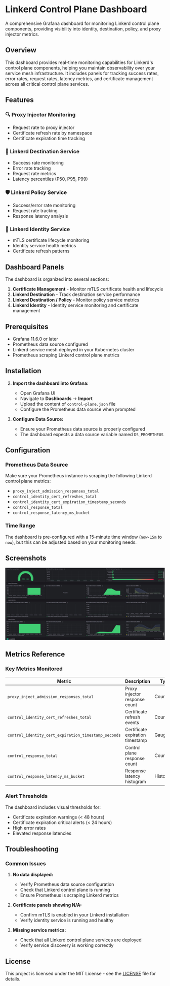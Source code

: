 # Linkerd Control Plane Dashboard

A comprehensive Grafana dashboard for monitoring Linkerd control plane components, providing visibility into identity, destination, policy, and proxy injector metrics.

## Overview

This dashboard provides real-time monitoring capabilities for Linkerd's control plane components, helping you maintain observability over your service mesh infrastructure. It includes panels for tracking success rates, error rates, request rates, latency metrics, and certificate management across all critical control plane services.

## Features

### 🔍 **Proxy Injector Monitoring**
- Request rate to proxy injector
- Certificate refresh rate by namespace
- Certificate expiration time tracking

### 🎯 **Linkerd Destination Service**
- Success rate monitoring
- Error rate tracking
- Request rate metrics
- Latency percentiles (P50, P95, P99)

### 🛡️ **Linkerd Policy Service**
- Success/error rate monitoring
- Request rate tracking
- Response latency analysis

### 🔐 **Linkerd Identity Service**
- mTLS certificate lifecycle monitoring
- Identity service health metrics
- Certificate refresh patterns

## Dashboard Panels

The dashboard is organized into several sections:

1. **Certificate Management** - Monitor mTLS certificate health and lifecycle
2. **Linkerd Destination** - Track destination service performance
3. **Linkerd Destination / Policy** - Monitor policy service metrics
4. **Linkerd Identity** - Identity service monitoring and certificate management

## Prerequisites

- Grafana 11.6.0 or later
- Prometheus data source configured
- Linkerd service mesh deployed in your Kubernetes cluster
- Prometheus scraping Linkerd control plane metrics

## Installation


2. **Import the dashboard into Grafana:**
   - Open Grafana UI
   - Navigate to **Dashboards** → **Import**
   - Upload the content of  `control-plane.json` file
   - Configure the Prometheus data source when prompted

3. **Configure Data Source:**
   - Ensure your Prometheus data source is properly configured
   - The dashboard expects a data source variable named `DS_PROMETHEUS`

## Configuration

### Prometheus Data Source

Make sure your Prometheus instance is scraping the following Linkerd control plane metrics:

- `proxy_inject_admission_responses_total`
- `control_identity_cert_refreshes_total`
- `control_identity_cert_expiration_timestamp_seconds`
- `control_response_total`
- `control_response_latency_ms_bucket`

### Time Range

The dashboard is pre-configured with a 15-minute time window (`now-15m` to `now`), but this can be adjusted based on your monitoring needs.

## Screenshots

![Linkerd Control Plane Dashboard](screenshot/linkerd-controlplane1.png)

## Metrics Reference

### Key Metrics Monitored

| Metric | Description | Type |
|--------|-------------|------|
| `proxy_inject_admission_responses_total` | Proxy injector response count | Counter |
| `control_identity_cert_refreshes_total` | Certificate refresh events | Counter |
| `control_identity_cert_expiration_timestamp_seconds` | Certificate expiration timestamp | Gauge |
| `control_response_total` | Control plane response count | Counter |
| `control_response_latency_ms_bucket` | Response latency histogram | Histogram |

### Alert Thresholds

The dashboard includes visual thresholds for:
- Certificate expiration warnings (< 48 hours)
- Certificate expiration critical alerts (< 24 hours)
- High error rates
- Elevated response latencies

## Troubleshooting

### Common Issues

1. **No data displayed:**
   - Verify Prometheus data source configuration
   - Check that Linkerd control plane is running
   - Ensure Prometheus is scraping Linkerd metrics

2. **Certificate panels showing N/A:**
   - Confirm mTLS is enabled in your Linkerd installation
   - Verify identity service is running and healthy

3. **Missing service metrics:**
   - Check that all Linkerd control plane services are deployed
   - Verify service discovery is working correctly


## License

This project is licensed under the MIT License - see the [LICENSE](LICENSE) file for details.
